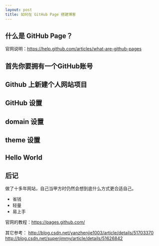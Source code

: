 ```yaml
---
layout: post
title: 如何在 GitHub Page 搭建博客
---
```


## 什么是 GitHub Page？
官网说明：https://help.github.com/articles/what-are-github-pages






## 首先你要拥有一个GitHub账号

## Github 上新建个人网站项目

## GitHub 设置

## domain 设置

## theme 设置

## Hello World

## 后记
做了十多年网站，自己当甲方时仍然会想到底什么方式更合适自己。
- 省钱
- 轻量
- 易上手

官网的教程：https://pages.github.com/

其它参考：
http://blog.csdn.net/yanzhenjie1003/article/details/51703370
http://blog.csdn.net/superjimmy/article/details/51626842